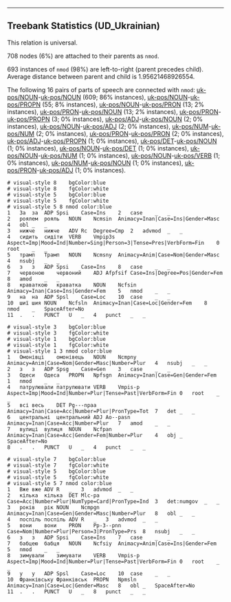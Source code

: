 

--------------------------------------------------------------------------------

## Treebank Statistics (UD_Ukrainian)

This relation is universal.

708 nodes (6%) are attached to their parents as `nmod`.

693 instances of `nmod` (98%) are left-to-right (parent precedes child).
Average distance between parent and child is 1.95621468926554.

The following 16 pairs of parts of speech are connected with `nmod`: [uk-pos/NOUN]()-[uk-pos/NOUN]() (609; 86% instances), [uk-pos/NOUN]()-[uk-pos/PROPN]() (55; 8% instances), [uk-pos/NOUN]()-[uk-pos/PRON]() (13; 2% instances), [uk-pos/PRON]()-[uk-pos/NOUN]() (13; 2% instances), [uk-pos/PRON]()-[uk-pos/PROPN]() (3; 0% instances), [uk-pos/ADJ]()-[uk-pos/NOUN]() (2; 0% instances), [uk-pos/NOUN]()-[uk-pos/ADJ]() (2; 0% instances), [uk-pos/NUM]()-[uk-pos/NUM]() (2; 0% instances), [uk-pos/PRON]()-[uk-pos/PRON]() (2; 0% instances), [uk-pos/ADJ]()-[uk-pos/PROPN]() (1; 0% instances), [uk-pos/DET]()-[uk-pos/NOUN]() (1; 0% instances), [uk-pos/NOUN]()-[uk-pos/DET]() (1; 0% instances), [uk-pos/NOUN]()-[uk-pos/NUM]() (1; 0% instances), [uk-pos/NOUN]()-[uk-pos/VERB]() (1; 0% instances), [uk-pos/NUM]()-[uk-pos/NOUN]() (1; 0% instances), [uk-pos/PRON]()-[uk-pos/ADJ]() (1; 0% instances).


~~~ conllu
# visual-style 8	bgColor:blue
# visual-style 8	fgColor:white
# visual-style 5	bgColor:blue
# visual-style 5	fgColor:white
# visual-style 5 8 nmod	color:blue
1	За	за	ADP	Spsi	Case=Ins	2	case	_	_
2	роялем	рояль	NOUN	Ncmsin	Animacy=Inan|Case=Ins|Gender=Masc	4	obl	_	_
3	нижче	нижче	ADV	Rc	Degree=Cmp	2	advmod	_	_
4	сидить	сидіти	VERB	Vmpip3s	Aspect=Imp|Mood=Ind|Number=Sing|Person=3|Tense=Pres|VerbForm=Fin	0	root	_	_
5	трамп	Трамп	NOUN	Ncmsny	Animacy=Anim|Case=Nom|Gender=Masc	4	nsubj	_	_
6	з	з	ADP	Spsi	Case=Ins	8	case	_	_
7	червоною	червоний	ADJ	Afpfsif	Case=Ins|Degree=Pos|Gender=Fem	8	amod	_	_
8	краваткою	краватка	NOUN	Ncfsin	Animacy=Inan|Case=Ins|Gender=Fem	5	nmod	_	_
9	на	на	ADP	Spsl	Case=Loc	10	case	_	_
10	шиї	шия	NOUN	Ncfsln	Animacy=Inan|Case=Loc|Gender=Fem	8	nmod	_	SpaceAfter=No
11	.	.	PUNCT	U	_	4	punct	_	_

~~~


~~~ conllu
# visual-style 3	bgColor:blue
# visual-style 3	fgColor:white
# visual-style 1	bgColor:blue
# visual-style 1	fgColor:white
# visual-style 1 3 nmod	color:blue
1	Омонівці	омонівець	NOUN	Ncmpny	Animacy=Anim|Case=Nom|Gender=Masc|Number=Plur	4	nsubj	_	_
2	з	з	ADP	Spsg	Case=Gen	3	case	_	_
3	Одеси	Одеса	PROPN	Npfsgn	Animacy=Inan|Case=Gen|Gender=Fem	1	nmod	_	_
4	патрулювали	патрулювати	VERB	Vmpis-p	Aspect=Imp|Mood=Ind|Number=Plur|Tense=Past|VerbForm=Fin	0	root	_	_
5	всі	весь	DET	Pg---npaa	Animacy=Inan|Case=Acc|Number=Plur|PronType=Tot	7	det	_	_
6	центральні	центральний	ADJ	Ao--pasn	Animacy=Inan|Case=Acc|Number=Plur	7	amod	_	_
7	вулиці	вулиця	NOUN	Ncfpan	Animacy=Inan|Case=Acc|Gender=Fem|Number=Plur	4	obj	_	SpaceAfter=No
8	.	.	PUNCT	U	_	4	punct	_	_

~~~


~~~ conllu
# visual-style 7	bgColor:blue
# visual-style 7	fgColor:white
# visual-style 5	bgColor:blue
# visual-style 5	fgColor:white
# visual-style 5 7 nmod	color:blue
1	Вже	вже	ADV	R	_	3	advmod	_	_
2	кілька	кілька	DET	Mlc-pa	Case=Acc|Number=Plur|NumType=Card|PronType=Ind	3	det:numgov	_	_
3	років	рік	NOUN	Ncmpgn	Animacy=Inan|Case=Gen|Gender=Masc|Number=Plur	8	obl	_	_
4	поспіль	поспіль	ADV	R	_	3	advmod	_	_
5	вони	вони	PRON	Pp-3--pnn	Case=Nom|Number=Plur|Person=3|PronType=Prs	8	nsubj	_	_
6	з	з	ADP	Spsi	Case=Ins	7	case	_	_
7	бабцею	бабця	NOUN	Ncfsiy	Animacy=Anim|Case=Ins|Gender=Fem	5	nmod	_	_
8	зимували	зимувати	VERB	Vmpis-p	Aspect=Imp|Mood=Ind|Number=Plur|Tense=Past|VerbForm=Fin	0	root	_	_
9	у	у	ADP	Spsl	Case=Loc	10	case	_	_
10	Франківську	Франківськ	PROPN	Npmsln	Animacy=Inan|Case=Loc|Gender=Masc	8	obl	_	SpaceAfter=No
11	.	.	PUNCT	U	_	8	punct	_	_

~~~


